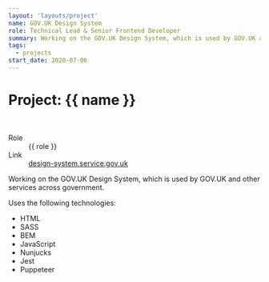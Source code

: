 ```yaml
---
layout: 'layouts/project'
name: GOV.UK Design System
role: Technical Lead & Senior Frontend Developer
summary: Working on the GOV.UK Design System, which is used by GOV.UK and other services across government.
tags:
  - projects
start_date: 2020-07-06
---
```


# Project: {{ name }}

<div class="image-wrapper">
  <img class="project-image project-image--multiple" src="/assets/project-images/govuk-design-system.png" alt="" role="presentation">
  <img class="project-image project-image--multiple" src="/assets/project-images/govuk-design-system2.png" alt="" role="presentation">
</div>

<dl>
  <dt>Role</dt>
  <dd>{{ role }}</dd>

  <dt>Link</dt>
  <dd><a href="design-system.service.gov.uk">design-system.service.gov.uk</a></dd>
</dl>

Working on the GOV.UK Design System, which is used by GOV.UK and other services across government.

Uses the following technologies:

- HTML
- SASS
- BEM
- JavaScript
- Nunjucks
- Jest
- Puppeteer
